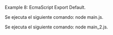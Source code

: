 Example 8: EcmaScript Export Default.

Se ejecuta el siguiente comando: node main.js.

Se ejecuta el siguiente comando: node main_2.js.

